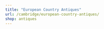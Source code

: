 ```yaml
---
title: "European Country Antiques"
url: /cambridge/european-country-antiques/
shop: antiques
---
```

